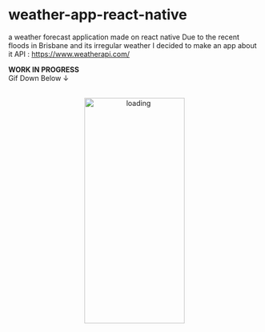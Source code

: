 # weather-app-react-native
a weather forecast application made on react native 
Due to the recent floods in Brisbane and its irregular weather I decided to make an app about it 
API : https://www.weatherapi.com/ <br>

<strong>WORK IN PROGRESS</strong> 
<br>Gif Down Below  &#8595;
<br><br>
<p align="center">
<img src="https://media.giphy.com/media/cE7P8gWUOy3U71tQE5/giphy.gif" alt = "loading"/ width="200px" height="450px">
</p>
